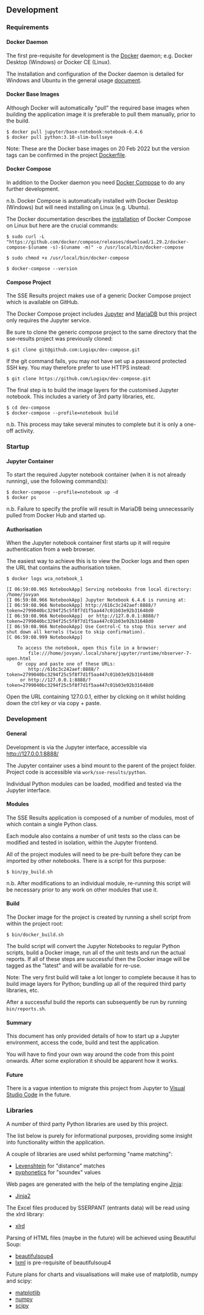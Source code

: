 ## Development

### Requirements

#### Docker Daemon

The first pre-requisite for development is the [Docker](https://www.docker.com/) daemon; e.g. Docker Desktop (Windows) or Docker CE (Linux).

The installation and configuration of the Docker daemon is detailed for Windows and Ubuntu in the general usage [document](usage.md).



#### Docker Base Images

Although Docker will automatically "pull" the required base images when building the application image it is preferable to pull them manually, prior to the build.

```shell
$ docker pull jupyter/base-notebook:notebook-6.4.6
$ docker pull python:3.10-slim-bullseye
```

Note: These are the Docker base images on 20 Feb 2022 but the version tags can be confirmed in the project [Dockerfile](https://docs.docker.com/engine/reference/builder/).



#### Docker Compose

In addition to the Docker daemon you need [Docker Compose](https://docs.docker.com/compose/) to do any further development.

n.b. Docker Compose is automatically installed with Docker Desktop (Windows) but will need installing on Linux (e.g. Ubuntu).

The Docker documentation describes the [installation](https://docs.docker.com/compose/install/) of Docker Compose on Linux but here are the crucial commands:

```shell
$ sudo curl -L "https://github.com/docker/compose/releases/download/1.29.2/docker-compose-$(uname -s)-$(uname -m)" -o /usr/local/bin/docker-compose

$ sudo chmod +x /usr/local/bin/docker-compose

$ docker-compose --version
```



#### Compose Project

The SSE Results project makes use of a generic Docker Compose project which is available on GitHub.

The Docker Compose project includes [Jupyter](https://jupyter.org/) and [MariaDB](https://mariadb.org/) but this project only requires the Jupyter service.

Be sure to clone the generic compose project to the same directory that the sse-results project was previously cloned:

```shell
$ git clone git@github.com:Logiqx/dev-compose.git
```

If the git command fails, you may not have set up a password protected SSH key. You may therefore prefer to use HTTPS instead:

```shell
$ git clone https://github.com/Logiqx/dev-compose.git
```

The final step is to build the image layers for the customised Jupyter notebook. This includes a variety of 3rd party libraries, etc.

```shell
$ cd dev-compose
$ docker-compose --profile=notebook build
```

n.b. This process may take several minutes to complete but it is only a one-off activity.



### Startup

#### Jupyter Container

To start the required Jupyter notebook container (when it is not already running), use the following command(s):

```shell
$ docker-compose --profile=notebook up -d
$ docker ps
```

n.b. Failure to specify the profile will result in MariaDB being unnecessarily pulled from Docker Hub and started up.



#### Authorisation

When the Jupyter notebook container first starts up it will require authentication from a web browser.

The easiest way to achieve this is to view the Docker logs and then open the URL that contains the authorisation token.

```shell
$ docker logs wca_notebook_1

[I 06:59:08.965 NotebookApp] Serving notebooks from local directory: /home/jovyan
[I 06:59:08.966 NotebookApp] Jupyter Notebook 6.4.6 is running at:
[I 06:59:08.966 NotebookApp] http://616c3c242aef:8888/?token=2799040bc3294f25c5f8f7d1f5aa447c01b03e92b31648d0
[I 06:59:08.966 NotebookApp]  or http://127.0.0.1:8888/?token=2799040bc3294f25c5f8f7d1f5aa447c01b03e92b31648d0
[I 06:59:08.966 NotebookApp] Use Control-C to stop this server and shut down all kernels (twice to skip confirmation).
[C 06:59:08.999 NotebookApp]

    To access the notebook, open this file in a browser:
        file:///home/jovyan/.local/share/jupyter/runtime/nbserver-7-open.html
    Or copy and paste one of these URLs:
        http://616c3c242aef:8888/?token=2799040bc3294f25c5f8f7d1f5aa447c01b03e92b31648d0
     or http://127.0.0.1:8888/?token=2799040bc3294f25c5f8f7d1f5aa447c01b03e92b31648d0
```

Open the URL containing 127.0.0.1, either by clicking on it whilst holding down the ctrl key or via copy + paste.



### Development

#### General

Development is via the Jupyter interface, accessible via http://127.0.0.1:8888/

The Jupyter container uses a bind mount to the parent of the project folder. Project code is accessible via `work/sse-results/python`.

Individual Python modules can be loaded, modified and tested via the Jupyter interface.



#### Modules

The SSE Results application is composed of a number of modules, most of which contain a single Python class.

Each module also contains a number of unit tests so the class can be modified and tested in isolation, within the Jupyter frontend.

All of the project modules will need to be pre-built before they can be imported by other notebooks. There is a script for this purpose:

```shell
$ bin/py_build.sh
```

n.b. After modifications to an individual module, re-running this script will be necessary prior to any work on other modules that use it.



#### Build

The Docker image for the project is created by running a shell script from within the project root:

```shell
$ bin/docker_build.sh
```

The build script will convert the Jupyter Notebooks to regular Python scripts, build a Docker image, run all of the unit tests and run the actual reports. If all of these steps are successful then the Docker image will be tagged as the "latest" and will be available for re-use.

Note: The very first build will take a lot longer to complete because it has to build image layers for Python; bundling up all of the required third party libraries, etc.

After a successful build the reports can subsequently be run by running `bin/reports.sh`.



#### Summary

This document has only provided details of how to start up a Jupyter environment, access the code, build and test the application.

You will have to find your own way around the code from this point onwards. After some exploration it should be apparent how it works.



#### Future

There is a vague intention to migrate this project from Jupyter to [Visual Studio Code](https://code.visualstudio.com/) in the future.



### Libraries

A number of third party Python libraries are used by this project.

The list below is purely for informational purposes, providing some insight into functionality within the application.

A couple of libraries are used whilst performing "name matching":

- [Levenshtein](https://pypi.org/project/Levenshtein/) for "distance" matches
- [pyphonetics](https://pypi.org/project/pyphonetics/) for "soundex" values

Web pages are generated with the help of the templating engine [Jinja](https://jinja.palletsprojects.com/en/3.0.x/):

- [Jinja2](https://pypi.org/project/Jinja2/)

The Excel files produced by SSERPANT (entrants data) will be read using the xlrd library:

- [xlrd](https://pypi.org/project/xlrd/)

Parsing of HTML files (maybe in the future) will be achieved using Beautiful Soup:

- [beautifulsoup4](https://pypi.org/project/beautifulsoup4/)
- [lxml](https://pypi.org/project/lxml/) is pre-requisite of beautifulsoup4

Future plans for charts and visualisations will make use of matplotlib, numpy and scipy:

- [matplotlib](https://pypi.org/project/matplotlib/)
- [numpy](https://pypi.org/project/numpy/)
- [scipy](https://pypi.org/search/?q=scipy)


